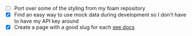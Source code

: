 - [ ] Port over some of the styling from my foam repository
- [x] Find an easy way to use mock data during development so I don't have to have my API key around
- [x] Create a page with a good slug for each [see docs](https://www.11ty.dev/docs/pages-from-data/)
